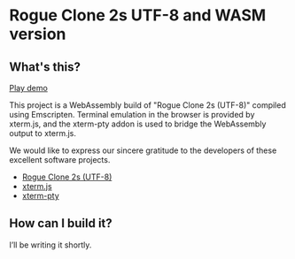 
# Rogue Clone 2s UTF-8 and WASM version

## What's this?

[Play demo](https://mawxiwtz.github.io/rogueclone2s-wasm/)

This project is a WebAssembly build of "Rogue Clone 2s (UTF-8)" compiled using Emscripten. Terminal emulation in the browser is provided by xterm.js, and the xterm-pty addon is used to bridge the WebAssembly output to xterm.js.

We would like to express our sincere gratitude to the developers of these excellent software projects.

- [Rogue Clone 2s (UTF-8)](https://github.com/naota/rogueclone2s-utf8)
- [xterm.js](https://xtermjs.org/)
- [xterm-pty](https://github.com/mame/xterm-pty)

## How can I build it?

I’ll be writing it shortly.
